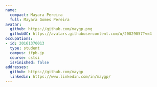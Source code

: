 ```yaml
---
name:
  compact: Mayara Pereira
  full: Mayara Gomes Pereira
avatar:
  github: https://github.com/maygp.png
  githubUC: https://avatars.githubusercontent.com/u/20829057?v=4
occupations:
- id: 20161370013
  type: student
  campus: ifpb-jp
  course: cstsi
  isFinished: false
addresses:
  github: https://github.com/maygp
  linkedin: https://www.linkedin.com/in/maygp/
---
```

